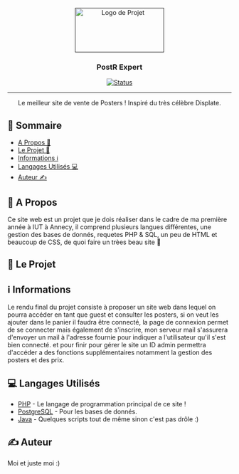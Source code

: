 <p align="center">
  <a href="" rel="noopener">
 <img width=200px height=100px src="http://willydev.xyz/webimg/chrome_0vVCAICMQk.png" alt="Logo de Projet"></a>
</p>

<h3 align="center">PostR Expert</h3>

<div align="center">

  [![Status](https://img.shields.io/badge/%C3%89tat%20%3A%20-en%20developpement-brightgreen)]() 

</div>

-------------------

<p align="center">Le meilleur site de vente de Posters ! Inspiré du très célèbre Displate.
    <br> 
</p>

## 🧾 Sommaire
- [A Propos 👀](#aprop)
- [Le Projet 🤖](#proj)
- [Informations ℹ](#informations)
- [Langages Utilisés 💻](#lang)
- [Auteur ✍️](#auth)

## 👀 A Propos <a name = "aprop"></a>
Ce site web est un projet que je dois réaliser dans le cadre de ma première année à IUT à Annecy,  il comprend plusieurs langues différentes, une gestion des bases de donnés,
requetes PHP & SQL, un peu de HTML et beaucoup de CSS, de quoi faire un trèes beau site 👺

## 🤖 Le Projet <a name = "proj"></a>
<section a remplir>

## ℹ Informations <a name = "informations"></a>
Le rendu final du projet consiste à proposer un site web dans lequel on pourra accéder en tant que guest et consulter les posters, si on veut les ajouter dans le panier il faudra être connecté, la page de connexion permet de se connecter mais également de s'inscrire, mon serveur mail s'assurera d'envoyer un mail à l'adresse fournie pour indiquer a l'utilisateur qu'il s'est bien connecté.
et pour finir pour gérer le site un ID admin permettra d'accéder a des fonctions supplémentaires notamment la gestion des posters et des prix.

## 💻 Langages Utilisés <a name = "lang"></a>
- [PHP](https://www.php.net/) - Le langage de programmation principal de ce site !
- [PostgreSQL](https://www.postgresql.org/) - Pour les bases de donnés.
- [Java](https://nodejs.org/) - Quelques scripts tout de même sinon c'est pas drôle :)

## ✍️ Auteur <a name = "auth"></a>
Moi et juste moi :)
